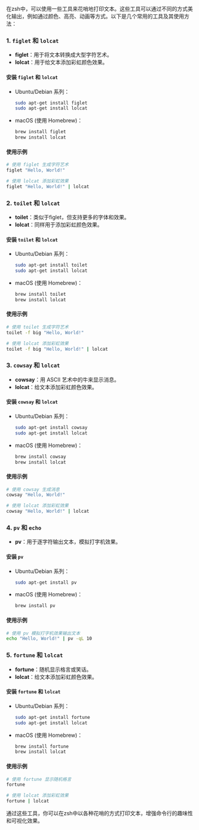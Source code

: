 在zsh中，可以使用一些工具来花哨地打印文本。这些工具可以通过不同的方式美化输出，例如通过颜色、高亮、动画等方式。以下是几个常用的工具及其使用方法：

### 1. `figlet` 和 `lolcat`

- **figlet**：用于将文本转换成大型字符艺术。
- **lolcat**：用于给文本添加彩虹颜色效果。

#### 安装 `figlet` 和 `lolcat`

- Ubuntu/Debian 系列：
  ```bash
  sudo apt-get install figlet
  sudo apt-get install lolcat
  ```

- macOS (使用 Homebrew)：
  ```bash
  brew install figlet
  brew install lolcat
  ```

#### 使用示例

```bash
# 使用 figlet 生成字符艺术
figlet "Hello, World!"

# 使用 lolcat 添加彩虹效果
figlet "Hello, World!" | lolcat
```

### 2. `toilet` 和 `lolcat`

- **toilet**：类似于figlet，但支持更多的字体和效果。
- **lolcat**：同样用于添加彩虹颜色效果。

#### 安装 `toilet` 和 `lolcat`

- Ubuntu/Debian 系列：
  ```bash
  sudo apt-get install toilet
  sudo apt-get install lolcat
  ```

- macOS (使用 Homebrew)：
  ```bash
  brew install toilet
  brew install lolcat
  ```

#### 使用示例

```bash
# 使用 toilet 生成字符艺术
toilet -f big "Hello, World!"

# 使用 lolcat 添加彩虹效果
toilet -f big "Hello, World!" | lolcat
```

### 3. `cowsay` 和 `lolcat`

- **cowsay**：用 ASCII 艺术中的牛来显示消息。
- **lolcat**：给文本添加彩虹颜色效果。

#### 安装 `cowsay` 和 `lolcat`

- Ubuntu/Debian 系列：
  ```bash
  sudo apt-get install cowsay
  sudo apt-get install lolcat
  ```

- macOS (使用 Homebrew)：
  ```bash
  brew install cowsay
  brew install lolcat
  ```

#### 使用示例

```bash
# 使用 cowsay 生成消息
cowsay "Hello, World!"

# 使用 lolcat 添加彩虹效果
cowsay "Hello, World!" | lolcat
```

### 4. `pv` 和 `echo`

- **pv**：用于逐字符输出文本，模拟打字机效果。

#### 安装 `pv`

- Ubuntu/Debian 系列：
  ```bash
  sudo apt-get install pv
  ```

- macOS (使用 Homebrew)：
  ```bash
  brew install pv
  ```

#### 使用示例

```bash
# 使用 pv 模拟打字机效果输出文本
echo "Hello, World!" | pv -qL 10
```

### 5. `fortune` 和 `lolcat`

- **fortune**：随机显示格言或笑话。
- **lolcat**：给文本添加彩虹颜色效果。

#### 安装 `fortune` 和 `lolcat`

- Ubuntu/Debian 系列：
  ```bash
  sudo apt-get install fortune
  sudo apt-get install lolcat
  ```

- macOS (使用 Homebrew)：
  ```bash
  brew install fortune
  brew install lolcat
  ```

#### 使用示例

```bash
# 使用 fortune 显示随机格言
fortune

# 使用 lolcat 添加彩虹效果
fortune | lolcat
```

通过这些工具，你可以在zsh中以各种花哨的方式打印文本，增强命令行的趣味性和可视化效果。

